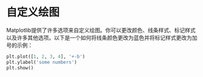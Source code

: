 # 自定义绘图

Matplotlib提供了许多选项来自定义绘图。你可以更改颜色、线条样式、标记样式以及许多其他选项。以下是一个如何将线条颜色更改为蓝色并将标记样式更改为加号的示例：

```python
plt.plot([1, 2, 3, 4], '+-b')
plt.ylabel('some numbers')
plt.show()
```
